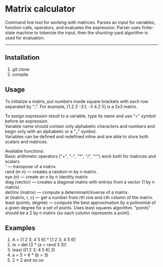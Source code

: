 # Matrix calculator

Command line tool for working with matrices. Parses an input for variables, function calls, operators, and evaluates the expression. 
Parser uses finite-state machine to tokenize the input, then the shunting-yard algorithm is used for evaluation.

***
## Installation

1) git clone
2) compile

## Usage

To initialize a matrix, put numbers inside square brackets with each row separated by ";". For example, [1.2 2 -3.1; -3 4.2 5] is a 2x3 matrix.

To assign expression result to a variable, type its name and use "=" symbol before an expression.  
Variable name should contain only alphabetic characters and numbers and begin only with an alphabetic or a "_" symbol.   
Variables can be defined and redefined inline and are able to store both scalars and matrices.  

Available functions:  
Basic arithmetic operators ("+", "-", "*", "/", "^") work both for matrices and scalars  
' &mdash; transpose of a matrix.  
rand (m n) &mdash; creates a random m by n matrix.  
eye (n) &mdash; create an n by n identity matrix  
diag (vector) &mdash; creates a diagonal matrix with entries from a vector (1 by n matrix).  
det/inv (matrix) &mdash; compute a determinant/inverse of a matrix.   
at (matrix, r, c) &mdash; get a number from rth row and cth column of the matrix.  
least (points, degree) &mdash; compute the best approximation by a polinomial of a given degree for a set of points. Uses least squares algorithm. "points" should be a 2 by n matrix (so each column represents a point).  

## Examples

1) A = [1 2 3; 4 5 6] * [1 2 3; 4 5 6]'
2) m = det (3 * (a = rand 3 3))
3) least ([1 2 3; 4 5 6] 2)
4) a = 5 + 6 * (b = 3)
5) 2 + 2
and so on
